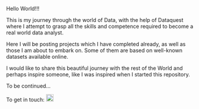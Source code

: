 Hello World!!!

This is my journey through the world of Data, with the help of Dataquest where I attempt to grasp all the skills and competence required to become a real world data analyst. 

Here I will be posting  projects which I have completed already, as well as those I am about to embark on. Some of them are based on well-known datasets available online. 

I would like to share this beautiful journey with the rest of the World and perhaps inspire someone, like I was inspired when I started this repository. 

To be continued…

To get in touch: <td><a href="https://www.linkedin.com/in/nick-kobets/" target="_blank" rel="noopener"><img src="https://icon.signature.email/social/linkedin-square-small-0077b5-FFFFFF.png" alt="LinkedIn icon" width="20" height="20" border="0" /></a>&nbsp;&nbsp;
